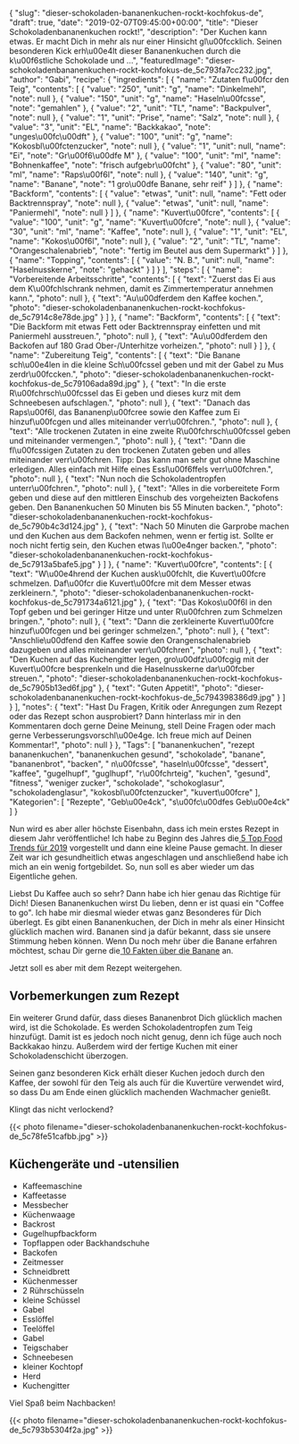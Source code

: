 {
    "slug": "dieser-schokoladen-bananenkuchen-rockt-kochfokus-de",
    "draft": true,
    "date": "2019-02-07T09:45:00+00:00",
    "title": "Dieser Schokoladenbananenkuchen rockt!",
    "description": "Der Kuchen kann etwas. Er macht Dich in mehr als nur einer Hinsicht gl\u00fccklich. Seinen besonderen Kick erh\u00e4lt dieser Bananenkuchen durch die k\u00f6stliche Schokolade und ...",
    "featuredImage": "dieser-schokoladenbananenkuchen-rockt-kochfokus-de_5c793fa7cc232.jpg",
    "author": "Gabi",
    "recipe": {
        "ingredients": [
            {
                "name": "Zutaten f\u00fcr den Teig",
                "contents": [
                    {
                        "value": "250",
                        "unit": "g",
                        "name": "Dinkelmehl",
                        "note": null
                    },
                    {
                        "value": "150",
                        "unit": "g",
                        "name": "Haseln\u00fcsse",
                        "note": "gemahlen"
                    },
                    {
                        "value": "2",
                        "unit": "TL",
                        "name": "Backpulver",
                        "note": null
                    },
                    {
                        "value": "1",
                        "unit": "Prise",
                        "name": "Salz",
                        "note": null
                    },
                    {
                        "value": "3",
                        "unit": "EL",
                        "name": "Backkakao",
                        "note": "unges\u00fc\u00dft"
                    },
                    {
                        "value": "100",
                        "unit": "g",
                        "name": "Kokosbl\u00fctenzucker",
                        "note": null
                    },
                    {
                        "value": "1",
                        "unit": null,
                        "name": "Ei",
                        "note": "Gr\u00f6\u00dfe M"
                    },
                    {
                        "value": "100",
                        "unit": "ml",
                        "name": "Bohnenkaffee",
                        "note": "frisch aufgebr\u00fcht"
                    },
                    {
                        "value": "80",
                        "unit": "ml",
                        "name": "Raps\u00f6l",
                        "note": null
                    },
                    {
                        "value": "140",
                        "unit": "g",
                        "name": "Banane",
                        "note": "1 gro\u00dfe Banane, sehr reif"
                    }
                ]
            },
            {
                "name": "Backform",
                "contents": [
                    {
                        "value": "etwas",
                        "unit": null,
                        "name": "Fett oder Backtrennspray",
                        "note": null
                    },
                    {
                        "value": "etwas",
                        "unit": null,
                        "name": "Paniermehl",
                        "note": null
                    }
                ]
            },
            {
                "name": "Kuvert\u00fcre",
                "contents": [
                    {
                        "value": "100",
                        "unit": "g",
                        "name": "Kuvert\u00fcre",
                        "note": null
                    },
                    {
                        "value": "30",
                        "unit": "ml",
                        "name": "Kaffee",
                        "note": null
                    },
                    {
                        "value": "1",
                        "unit": "EL",
                        "name": "Kokos\u00f6l",
                        "note": null
                    },
                    {
                        "value": "2",
                        "unit": "TL",
                        "name": "Orangeschalenabrieb",
                        "note": "fertig im Beutel aus dem Supermarkt"
                    }
                ]
            },
            {
                "name": "Topping",
                "contents": [
                    {
                        "value": "N. B.",
                        "unit": null,
                        "name": "Haselnusskerne",
                        "note": "gehackt"
                    }
                ]
            }
        ],
        "steps": [
            {
                "name": "Vorbereitende Arbeitsschritte",
                "contents": [
                    {
                        "text": "Zuerst das Ei aus dem K\u00fchlschrank nehmen, damit es Zimmertemperatur annehmen kann.",
                        "photo": null
                    },
                    {
                        "text": "Au\u00dferdem den Kaffee kochen.",
                        "photo": "dieser-schokoladenbananenkuchen-rockt-kochfokus-de_5c7914c8e78de.jpg"
                    }
                ]
            },
            {
                "name": "Backform",
                "contents": [
                    {
                        "text": "Die Backform mit etwas Fett oder Backtrennspray einfetten und mit Paniermehl ausstreuen.",
                        "photo": null
                    },
                    {
                        "text": "Au\u00dferdem den Backofen auf 180 Grad Ober-\/Unterhitze vorheizen.",
                        "photo": null
                    }
                ]
            },
            {
                "name": "Zubereitung Teig",
                "contents": [
                    {
                        "text": "Die Banane sch\u00e4len in die kleine Sch\u00fcssel geben und mit der Gabel zu Mus zerdr\u00fccken.",
                        "photo": "dieser-schokoladenbananenkuchen-rockt-kochfokus-de_5c79106ada89d.jpg"
                    },
                    {
                        "text": "In die erste R\u00fchrsch\u00fcssel das Ei geben und dieses kurz mit dem Schneebesen aufschlagen.",
                        "photo": null
                    },
                    {
                        "text": "Danach das Raps\u00f6l, das Bananenp\u00fcree sowie den Kaffee zum Ei hinzuf\u00fcgen und alles miteinander verr\u00fchren.",
                        "photo": null
                    },
                    {
                        "text": "Alle trockenen Zutaten in eine zweite R\u00fchrsch\u00fcssel geben und miteinander vermengen.",
                        "photo": null
                    },
                    {
                        "text": "Dann die fl\u00fcssigen Zutaten zu den trockenen Zutaten geben und alles miteinander verr\u00fchren. Tipp: Das kann man sehr gut ohne Maschine erledigen. Alles einfach mit Hilfe eines Essl\u00f6ffels verr\u00fchren.",
                        "photo": null
                    },
                    {
                        "text": "Nun noch die Schokoladentropfen unterr\u00fchren.",
                        "photo": null
                    },
                    {
                        "text": "Alles in die vorbereitete Form geben und diese auf den mittleren Einschub des vorgeheizten Backofens geben. Den Bananenkuchen 50 Minuten bis 55 Minuten backen.",
                        "photo": "dieser-schokoladenbananenkuchen-rockt-kochfokus-de_5c790b4c3d124.jpg"
                    },
                    {
                        "text": "Nach 50 Minuten die Garprobe machen und den Kuchen aus dem Backofen nehmen, wenn er fertig ist. Sollte er noch nicht fertig sein, den Kuchen etwas l\u00e4nger backen.",
                        "photo": "dieser-schokoladenbananenkuchen-rockt-kochfokus-de_5c7913a5bafe5.jpg"
                    }
                ]
            },
            {
                "name": "Kuvert\u00fcre",
                "contents": [
                    {
                        "text": "W\u00e4hrend der Kuchen ausk\u00fchlt, die Kuvert\u00fcre schmelzen. Daf\u00fcr die Kuvert\u00fcre mit dem Messer etwas zerkleinern.",
                        "photo": "dieser-schokoladenbananenkuchen-rockt-kochfokus-de_5c791734a6121.jpg"
                    },
                    {
                        "text": "Das Kokos\u00f6l in den Topf geben und bei geringer Hitze und unter R\u00fchren zum Schmelzen bringen.",
                        "photo": null
                    },
                    {
                        "text": "Dann die zerkleinerte Kuvert\u00fcre hinzuf\u00fcgen und bei geringer schmelzen.",
                        "photo": null
                    },
                    {
                        "text": "Anschlie\u00dfend den Kaffee sowie den Orangenschalenabrieb dazugeben und alles miteinander verr\u00fchren",
                        "photo": null
                    },
                    {
                        "text": "Den Kuchen auf das Kuchengitter legen, gro\u00dfz\u00fcgig mit der Kuvert\u00fcre besprenkeln und die Haselnusskerne dar\u00fcber streuen.",
                        "photo": "dieser-schokoladenbananenkuchen-rockt-kochfokus-de_5c7905b13ed6f.jpg"
                    },
                    {
                        "text": "Guten Appetit!",
                        "photo": "dieser-schokoladenbananenkuchen-rockt-kochfokus-de_5c794398386d9.jpg"
                    }
                ]
            }
        ],
        "notes": {
            "text": "Hast Du Fragen, Kritik oder Anregungen zum Rezept oder das Rezept schon ausprobiert? Dann hinterlass mir in den Kommentaren doch gerne Deine Meinung, stell Deine Fragen oder mach gerne Verbesserungsvorschl\u00e4ge. Ich freue mich auf Deinen Kommentar!",
            "photo": null
        }
    },
    "Tags": [
        "bananenkuchen",
        "rezept bananenkuchen",
        "bananenkuchen gesund",
        "schokolade",
        "banane",
        "bananenbrot",
        "backen",
        " n\u00fcsse",
        "haseln\u00fcsse",
        "dessert",
        "kaffee",
        "gugelhupf",
        "guglhupf",
        "r\u00fchrteig",
        "kuchen",
        "gesund",
        "fitness",
        "weniger zucker",
        "schokolade",
        "schokoglasur",
        "schokoladenglasur",
        "kokosbl\u00fctenzucker",
        "kuvert\u00fcre"
    ],
    "Kategorien": [
        "Rezepte",
        "Geb\u00e4ck",
        "s\u00fc\u00dfes Geb\u00e4ck"
    ]
}

Nun wird es aber aller höchste Eisenbahn, dass ich mein erstes Rezept in diesem Jahr veröffentliche! Ich habe zu Beginn des Jahres die[ 5 Top Food Trends für 2019](https://kochfokus.de/artikel/die-top-food-trends-fuer-2019/ " 5 Top Food Trends für 2019") vorgestellt und dann eine kleine Pause gemacht. In dieser Zeit war ich gesundheitlich etwas angeschlagen und anschließend habe ich mich an ein wenig fortgebildet. So, nun soll es aber wieder um das Eigentliche gehen.

Liebst Du Kaffee auch so sehr? Dann habe ich hier genau das Richtige für Dich! Diesen Bananenkuchen wirst Du lieben, denn er ist quasi ein "Coffee to go". Ich habe mir diesmal wieder etwas ganz Besonderes für Dich überlegt. Es gibt einen Bananenkuchen, der Dich in mehr als einer Hinsicht glücklich machen wird. Bananen sind  ja dafür bekannt, dass sie unsere Stimmung heben können. Wenn Du noch mehr über die Banane erfahren möchtest, schau Dir gerne die[ 10 Fakten über die Banane](https://kochfokus.de/artikel/10-fakten-ueber-die-banane/ " 10 Fakten über die Banane") an.

Jetzt soll es aber mit dem Rezept weitergehen.

## Vorbemerkungen zum Rezept

Ein weiterer Grund dafür, dass dieses Bananenbrot Dich glücklich  machen wird, ist die Schokolade. Es werden Schokoladentropfen zum Teig hinzufügt. Damit ist es jedoch noch nicht genug, denn ich füge auch noch Backkakao hinzu. Außerdem wird der fertige Kuchen mit einer  Schokoladenschicht überzogen.

Seinen ganz besonderen Kick erhält dieser Kuchen jedoch durch den Kaffee, der sowohl für den Teig als auch für die Kuvertüre verwendet wird, so dass Du am Ende einen glücklich machenden Wachmacher genießt.

Klingt das nicht verlockend?


{{< photo filename="dieser-schokoladenbananenkuchen-rockt-kochfokus-de_5c78fe51cafbb.jpg" >}}

## Küchengeräte und -utensilien
- Kaffeemaschine
- Kaffeetasse
-  Messbecher
- Küchenwaage
- Backrost
- Gugelhupfbackform
- Topflappen oder Backhandschuhe
- Backofen
- Zeitmesser
- Schneidbrett
- Küchenmesser
- 2 Rührschüsseln
- kleine Schüssel
- Gabel
- Esslöffel
- Teelöffel
- Gabel
- Teigschaber
- Schneebesen
- kleiner Kochtopf
- Herd
- Kuchengitter

Viel Spaß beim Nachbacken!


{{< photo filename="dieser-schokoladenbananenkuchen-rockt-kochfokus-de_5c793b5304f2a.jpg" >}}